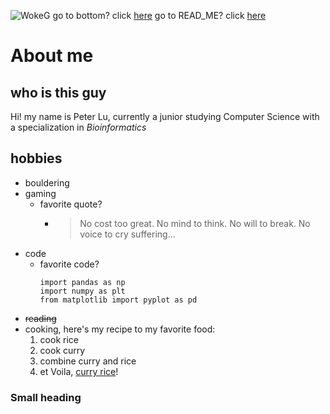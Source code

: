 ![WokeG](https://encrypted-tbn0.gstatic.com/images?q=tbn:ANd9GcQWNhJwY6AfMbEcnKk1u5AnuHwRDJURdg4ALA&usqp=CAU)
go to bottom? click
[here](https://github.com/pthaha/CSE110/blob/add-index.md/index.md#small-heading)
go to READ_ME? click [here](README.md)
# **About me**
## who is this guy
Hi! my name is Peter Lu, currently a junior studying Computer Science with a
specialization in *Bioinformatics*
## hobbies
- bouldering
- gaming 
	- favorite quote? 
		- > No cost too great. No mind to think. No will to break. No voice to cry suffering...
- code
	- favorite code?
		```
		import pandas as np
		import numpy as plt
		from matplotlib import pyplot as pd
		```
- ~~reading~~
- cooking, here's my recipe to my favorite food:
	1. cook rice
	2. cook curry
	3. combine curry and rice
	4. et Voila, [curry
	rice](https://tokyofox.files.wordpress.com/2020/12/hedgehog-blue-curry-japan-10.jpg)!

### Small heading

